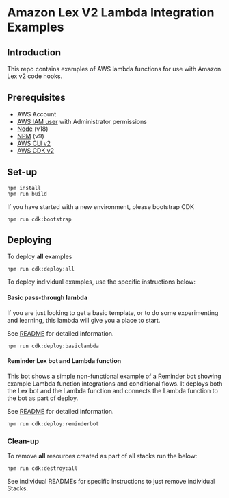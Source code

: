 # Amazon Lex V2 Lambda Integration Examples

## Introduction

This repo contains examples of AWS lambda functions for use with Amazon Lex v2 code hooks.


## Prerequisites

- AWS Account
- [AWS IAM user](https://docs.aws.amazon.com/IAM/latest/UserGuide/id_users_create.html) with Administrator permissions
- [Node](https://nodejs.org/) (v18)
- [NPM](https://docs.npmjs.com/cli/v9/configuring-npm/install) (v9)
- [AWS CLI v2](https://docs.aws.amazon.com/cli/latest/userguide/cli-chap-welcome.html)
- [AWS CDK v2](https://docs.aws.amazon.com/cdk/v2/guide/cli.html)

## Set-up

```commandline
npm install
npm run build
```

If you have started with a new environment, please bootstrap CDK
```commandline
npm run cdk:bootstrap
```



## Deploying

To deploy **all** examples 
```commandline
npm run cdk:deploy:all
```

To deploy individual examples, use the specific instructions below:

#### Basic pass-through lambda
If you are just looking to get a basic template, or to do some experimenting and learning, this lambda will give you a place to start.

See [README](src/basicPassthroughLexv2Lambda/README.md) for detailed information.

```commandline
npm run cdk:deploy:basiclambda
```

#### Reminder Lex bot and Lambda function
This bot shows a simple non-functional example of a Reminder bot showing example Lambda function integrations and conditional flows.
It deploys both the Lex bot and the Lambda function and connects the Lambda function to the bot as part of deploy.

See [README](src/reminderBotLex2Lambda/README.md) for detailed information.

```commandline
npm run cdk:deploy:reminderbot
```


### Clean-up
To remove **all** resources created as part of all stacks run the below:
```commandline
npm run cdk:destroy:all
```
See individual READMEs for specific instructions to just remove individual Stacks.
